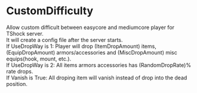 # CustomDifficulty
Allow custom difficult between easycore and mediumcore player for TShock server.  
It will create a config file after the server starts.  
If UseDropWay is 1: Player will drop (ItemDropAmount) items, (EquipDropAmount) armors/accessories and (MiscDropAmount) misc equips(hook, mount, etc.).  
If UseDropWay is 2: All items armors accessories has (RandomDropRate)% rate drops.  
If Vanish is True: All droping item will vanish instead of drop into the dead position.

